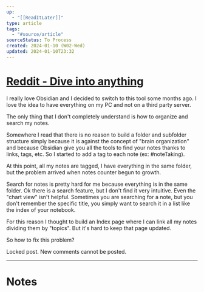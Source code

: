 ```yaml
---
up:
  - "[[ReadItLater]]"
type: article
tags:
  - "#source/article"
sourceStatus: To Process
created: 2024-01-10 (W02-Wed)
updated: 2024-01-10T23:32
---
```


# [Reddit - Dive into anything](https://www.reddit.com/r/ObsidianMD/comments/qkadut/comment/hivoann/?utm_source=share&utm_medium=web3x&utm_name=web3xcss&utm_term=1&utm_content=share_button)

I really love Obsidian and I decided to switch to this tool some months ago. I love the idea to have everything on my PC and not on a third party server.

The only thing that I don't completely understand is how to organize and search my notes.

Somewhere I read that there is no reason to build a folder and subfolder structure simply because it is against the concept of "brain organization" and because Obsidian give you all the tools to find your notes thanks to links, tags, etc. So I started to add a tag to each note (ex: #noteTaking).

At this point, all my notes are tagged, I have everything in the same folder, but the problem arrived when notes counter begun to growth.

Search for notes is pretty hard for me because everything is in the same folder. Ok there is a search feature, but I don't find it very intuitive. Even the "chart view" isn't helpful. Sometimes you are searching for a note, but you don't remember the specific title, you simply want to search it in a list like the index of your notebook.

For this reason I thought to build an Index page where I can link all my notes dividing them by "topics". But it's hard to keep that page updated.

So how to fix this problem?

Locked post. New comments cannot be posted.

--- 

# Notes